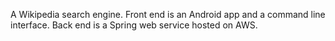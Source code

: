 A Wikipedia search engine. Front end is an Android app and a command line interface. Back end is a Spring web service hosted on AWS.
